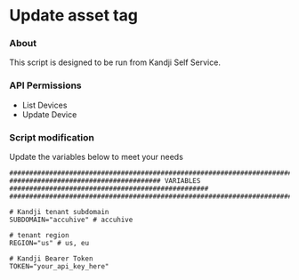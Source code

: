 # Update asset tag

### About

This script is designed to be run from Kandji Self Service.

### API Permissions

- List Devices
- Update Device

### Script modification

Update the variables below to meet your needs

```shell
###################################################################################################
###################################### VARIABLES ##################################################
###################################################################################################

# Kandji tenant subdomain
SUBDOMAIN="accuhive" # accuhive

# tenant region
REGION="us" # us, eu

# Kandji Bearer Token
TOKEN="your_api_key_here"
```